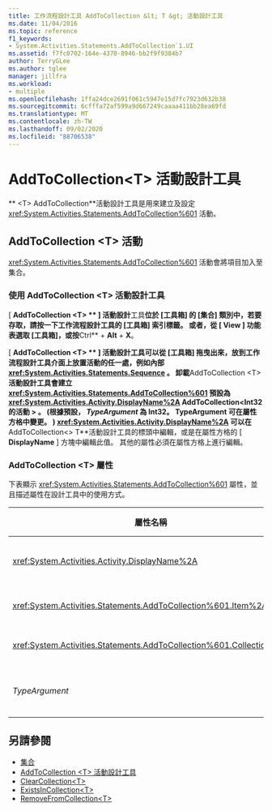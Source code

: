 ```yaml
---
title: 工作流程設計工具 AddToCollection &lt; T &gt; 活動設計工具
ms.date: 11/04/2016
ms.topic: reference
f1_keywords:
- System.Activities.Statements.AddToCollection`1.UI
ms.assetid: f7fc0702-164e-4370-8946-bb2f9f9384b7
author: TerryGLee
ms.author: tglee
manager: jillfra
ms.workload:
- multiple
ms.openlocfilehash: 1ffa24dce2691f061c5947e15d7fc7923d632b38
ms.sourcegitcommit: 6cfffa72af599a9d667249caaaa411bb28ea69fd
ms.translationtype: MT
ms.contentlocale: zh-TW
ms.lasthandoff: 09/02/2020
ms.locfileid: "88706538"
---
```

# <a name="addtocollectiont-activity-designer"></a>AddToCollection\<T> 活動設計工具

** \<T> AddToCollection**活動設計工具是用來建立及設定 <xref:System.Activities.Statements.AddToCollection%601> 活動。

## <a name="the-addtocollectiont-activity"></a>AddToCollection \<T> 活動

<xref:System.Activities.Statements.AddToCollection%601> 活動會將項目加入至集合。

### <a name="using-the-addtocollectiont-activity-designer"></a>使用 AddToCollection \<T> 活動設計工具

[ **AddToCollection \<T> ** ] 活動設計**工具**位於 [工具箱] 的 [**集合**] 類別中，若要存取，請按一下工作流程設計工具的 [**工具箱**] 索引標籤。 或者，從 [ **View** ] 功能表選取 [**工具箱**]，或按**Ctrl** + **Alt** + **X**。

[ **AddToCollection \<T> ** ] 活動設計工具可以從 [**工具箱**] 拖曳出來，放到工作流程設計工具介面上放置活動的任一處，例如內部 <xref:System.Activities.Statements.Sequence> 。 卸載**AddToCollection \<T> **活動設計工具會建立 <xref:System.Activities.Statements.AddToCollection%601> 預設為 <xref:System.Activities.Activity.DisplayName%2A> AddToCollection<Int32 的活動 \> 。  (根據預設， *TypeArgument* 為 **Int32**。 TypeArgument 可在屬性方格中變更。 ) <xref:System.Activities.Activity.DisplayName%2A> 可以在**AddToCollection<\> T**活動設計工具的標頭中編輯，或是在屬性方格的 [ **DisplayName** ] 方塊中編輯此值。 其他的屬性必須在屬性方格上進行編輯。

### <a name="the-addtocollectiont-properties"></a>AddToCollection \<T> 屬性

下表顯示 <xref:System.Activities.Statements.AddToCollection%601> 屬性，並且描述屬性在設計工具中的使用方式。

|屬性名稱|必要|使用方式|
|-|--------------|-|
|<xref:System.Activities.Activity.DisplayName%2A>|否|<xref:System.Activities.Statements.AddToCollection%601> 活動的易記名稱。 預設值為 AddToCollection<Int32 \> 。 雖然 <xref:System.Activities.Activity.DisplayName%2A> 值並非絕對必要，但建議您盡量使用。|
|<xref:System.Activities.Statements.AddToCollection%601.Item%2A>|是|要加入至集合的專案 \<T> 。 此專案的類型為 *T*，其類型為 *TypeArgument*。 若要指定項目，請在屬性方格中輸入 Visual Basic 運算式。|
|<xref:System.Activities.Statements.AddToCollection%601.Collection%2A>|是|應該加入項目的集合。 此集合的類型為**ICollection<TypeArgument \> **。 若要指定集合，請在屬性方格中輸入 Visual Basic 運算式。|
|*TypeArgument*|是|<xref:System.Collections.Generic.ICollection%601> 所包含項目的 T 型別。 根據預設，這個 *TypeArgument* 類型設定為 **Int32**。 若要變更類型，請變更屬性方格中下拉式方塊的 *TypeArgument* 值。|

## <a name="see-also"></a>另請參閱

- [集合](../workflow-designer/collection-activity-designers.md)
- [AddToCollection \<T> 活動設計工具](../workflow-designer/addtocollection-t-activity-designer.md)
- [ClearCollection\<T>](../workflow-designer/clearcollection-t-activity-designer.md)
- [ExistsInCollection\<T>](../workflow-designer/existsincollection-t-activity-designer.md)
- [RemoveFromCollection\<T>](../workflow-designer/removefromcollection-t-activity-designer.md)
